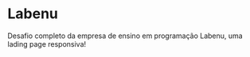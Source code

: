 # Labenu

Desafio completo da empresa de ensino em programação Labenu, uma lading page responsiva! 
